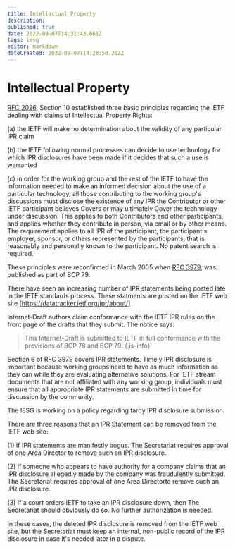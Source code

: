 ```yaml
---
title: Intellectual Property
description: 
published: true
date: 2022-09-07T14:31:43.661Z
tags: iesg
editor: markdown
dateCreated: 2022-09-07T14:28:50.202Z
---
```


# Intellectual Property


[RFC 2026](http://www.rfc-editor.org/rfc/rfc2026.txt), Section 10 established
three basic principles regarding the IETF dealing with claims of Intellectual
Property Rights:

  (a) the IETF will make no determination about the validity of any particular IPR claim

  (b) the IETF following normal processes can decide to use technology for which IPR disclosures have been made if it decides that such a use is warranted

  (c) in order for the working group and the rest of the IETF to have the information needed to make an informed decision about the use of a particular technology, all those contributing to the working group's discussions must disclose the existence of any IPR the Contributor or other IETF participant believes Covers or may ultimately Cover the technology under discussion.  This applies to both Contributors and other participants, and applies whether they contribute in person, via email or by other means.  The requirement applies to all IPR of the participant, the participant's employer, sponsor, or others represented by the participants, that is reasonably and personally known to the participant.  No patent search is required.

These principles were reconfirmed in March 2005 when [RFC 3979](http://www.rfc-editor.org/rfc/rfc3979.txt), was published as part of BCP 79.

There have seen an increasing number of IPR statements being posted late in the IETF standards process.  These statments are posted on the IETF web site [https://datatracker.ietf.org/ipr/about/]

Internet-Draft authors claim conformance with the IETF IPR rules on the front
page of the drafts that they submit.  The notice says:

>   This Internet-Draft is submitted to IETF in full conformance
  with the provisions of BCP 78 and BCP 79.
{.is-info}

Section 6 of RFC 3979 covers IPR statements.  Timely IPR disclosure is important because working groups need to have as much information as they can while they are evaluating alternative solutions.  For IETF stream documents that are not affiliated with any working group, individuals must ensure that all appropriate IPR statements are submitted in time for discussion by the community.

The IESG is working on a policy regarding tardy IPR disclosure submission.

There are three reasons that an IPR Statement can be removed from the IETF web site:

  (1) If IPR statements are manifestly bogus. The Secretariat requires approval of one Area Director to remove such an IPR disclosure.

  (2) If someone who appears to have authority for a company claims that an IPR disclosure allegedly made by the company was fraudulently submitted. The Secretariat requires approval of one Area Directorto remove such an IPR disclosure.

  (3) If a court orders IETF to take an IPR disclosure down, then The Secretariat should obviously do so. No further authorization is needed.

In these cases, the deleted IPR disclosure is removed from the IETF web site, but the Secretariat must keep an internal, non-public record of the IPR disclosure in case it's needed later in a dispute.

